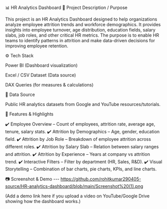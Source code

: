 📊 HR Analytics Dashboard
📝 Project Description / Purpose

This project is an HR Analytics Dashboard designed to help organizations analyze employee attrition trends and workforce demographics. It provides insights into employee turnover, age distribution, education fields, salary slabs, job roles, and other critical HR metrics.
The purpose is to enable HR teams to identify patterns in attrition and make data-driven decisions for improving employee retention.

⚙️ Tech Stack

Power BI (Dashboard visualization)

Excel / CSV Dataset (Data source)

DAX Queries (for measures & calculations)

📂 Data Source

Public HR analytics datasets from Google and YouTube resources/tutorials.

🌟 Features & Highlights

✔️ Employee Overview – Count of employees, attrition rate, average age, tenure, salary stats.
✔️ Attrition by Demographics – Age, gender, education field.
✔️ Attrition by Job Role – Breakdown of employee attrition across different roles.
✔️ Attrition by Salary Slab – Relation between salary ranges and attrition.
✔️ Attrition by Experience – Years at company vs attrition trend.
✔️ Interactive Filters – Filter by department (HR, Sales, R&D).
✔️ Visual Storytelling – Combination of bar charts, pie charts, KPIs, and line charts.

📷 Screenshot & Demo
---  https://github.com/rohitkumar290405-source/HR-analytics-dashboard/blob/main/Screenshot%20(1).png

(Add a demo link here if you upload a video on YouTube/Google Drive showing how the dashboard works.)
